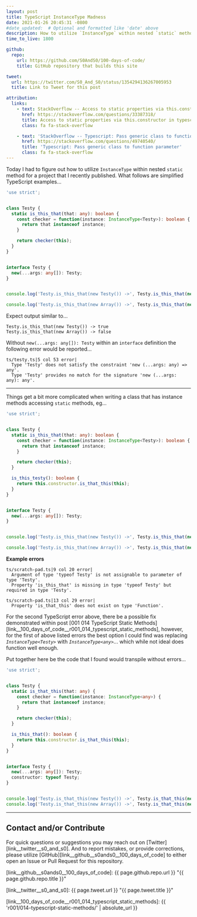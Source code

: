 ```yaml
---
layout: post
title: TypeScript InstanceType Madness
date: 2021-01-26 20:45:31 -0800
#date_updated:  # Optional and formatted like 'date' above
description: How to utilize `InstanceType` within nested `static` method
time_to_live: 1800

github:
  repo:
    url: https://github.com/S0AndS0/100-days-of-code/
    title: GitHub repository that builds this site

tweet:
  url: https://twitter.com/S0_And_S0/status/1354294136267005953
  title: Link to Tweet for this post

attribution:
  links:
    - text: StackOverflow -- Access to static properties via this.constructor in typescript
      href: https://stackoverflow.com/questions/33387318/
      title: Access to static properties via this.constructor in typescript
      class: fa fa-stack-overflow

    - text: 'StackOverflow -- Typescript: Pass generic class to function parameter'
      href: https://stackoverflow.com/questions/49740540/
      title: 'Typescript: Pass generic class to function parameter'
      class: fa fa-stack-overflow
---
```




Today I had to figure out how to utilize `InstanceType` within nested `static` method for a project that I recently published. What follows are simplified TypeScript examples...


```typescript
'use strict';


class Testy {
  static is_this_that(that: any): boolean {
    const checker = function(instance: InstanceType<Testy>): boolean {
      return that instanceof instance;
    }

    return checker(this);
  }
}


interface Testy {
  new(...args: any[]): Testy;
}


console.log('Testy.is_this_that(new Testy()) ->', Testy.is_this_that(new Testy()));

console.log('Testy.is_this_that(new Array()) ->', Testy.is_this_that(new Array()));
```


Expect output similar to...


```
Testy.is_this_that(new Testy()) -> true
Testy.is_this_that(new Array()) -> false
```


Without `new(...args: any[]): Testy` within an `interface` definition the following error would be reported...


```
ts/testy.ts|5 col 53 error|
  Type 'Testy' does not satisfy the constraint 'new (...args: any) => any'.
  Type 'Testy' provides no match for the signature 'new (...args: any): any'.
```


---


Things get a bit more complicated when writing a class that has instance methods accessing `static` methods, eg...


```TypeScript
'use strict';


class Testy {
  static is_this_that(that: any): boolean {
    const checker = function(instance: InstanceType<Testy>): boolean {
      return that instanceof instance;
    }

    return checker(this);
  }

  is_this_testy(): boolean {
    return this.constructor.is_that_this(this);
  }
}


interface Testy {
  new(...args: any[]): Testy;
}


console.log('Testy.is_this_that(new Testy()) ->', Testy.is_this_that(new Testy()));

console.log('Testy.is_this_that(new Array()) ->', Testy.is_this_that(new Array()));
```


**Example errors**


```
ts/scratch-pad.ts|9 col 20 error|
  Argument of type 'typeof Testy' is not assignable to parameter of type 'Testy'.
  Property 'is_this_that' is missing in type 'typeof Testy' but required in type 'Testy'.

ts/scratch-pad.ts|13 col 29 error|
  Property 'is_that_this' does not exist on type 'Function'.
```


For the second TypeScript error above, there be a possible fix demonstrated within post [001 014 TypeScript Static Methods][link__100_days_of_code__r001_014_typescript_static_methods], however, for the first of above listed errors the best option I could find was replacing _`InstanceType<Testy>`_ with _`InstanceType<any>`_... which while not ideal does function well enough.


Put together here be the code that I found would transpile without errors...


```typescript
'use strict';


class Testy {
  static is_that_this(that: any) {
    const checker = function(instance: InstanceType<any>) {
      return that instanceof instance;
    }

    return checker(this);
  }

  is_this_that(): boolean {
    return this.constructor.is_that_this(this);
  }
}


interface Testy {
  new(...args: any[]): Testy;
  constructor: typeof Testy;
}


console.log('Testy.is_that_this(new Testy()) ->', Testy.is_that_this(new Testy()));
console.log('Testy.is_that_this(new Array()) ->', Testy.is_that_this(new Array()));
```


______


## Contact and/or Contribute
[heading__contact_andor_contribute]: #contact-andor-contribute


For quick questions or suggestions you may reach out on [Twitter][link__twitter__s0_and_s0]. And to report mistakes, or provide corrections, please utilize [GitHub][link__github__s0ands0__100_days_of_code] to either open an Issue or Pull Request for this repository.



[link__github__s0ands0__100_days_of_code]: {{ page.github.repo.url }} "{{ page.github.repo.title }}"

[link__twitter__s0_and_s0]: {{ page.tweet.url }} "{{ page.tweet.title }}"

[link__100_days_of_code__r001_014_typescript_static_methods]: {{ 'r001/014-typescript-static-methods/' | absolute_url }}

